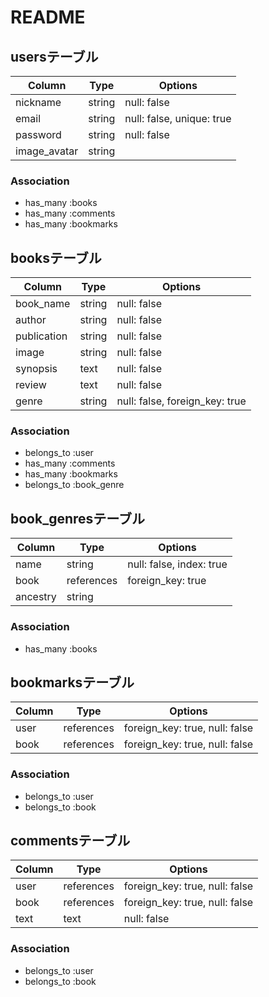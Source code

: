 # README

## usersテーブル
|Column|Type|Options|
|------|----|-------|
|nickname|string|null: false|
|email|string|null: false, unique: true|
|password|string|null: false|
|image_avatar|string|

### Association
- has_many :books
- has_many :comments
- has_many :bookmarks


## booksテーブル
|Column|Type|Options|
|------|----|-------|
|book_name|string|null: false|
|author|string|null: false|
|publication|string|null: false|
|image|string|null: false|
|synopsis|text|null: false|
|review|text|null: false|
|genre|string|null: false, foreign_key: true|

### Association
- belongs_to :user
- has_many :comments
- has_many :bookmarks
- belongs_to :book_genre

## book_genresテーブル

|Column|Type|Options|
|------|----|-------|
|name|string|null: false, index: true|
|book|references|foreign_key: true|
|ancestry|string|

### Association

- has_many :books


## bookmarksテーブル
|Column|Type|Options|
|------|----|-------|
|user|references|foreign_key: true, null: false|
|book|references|foreign_key: true, null: false|

### Association
- belongs_to :user
- belongs_to :book


## commentsテーブル
|Column|Type|Options|
|------|----|-------|
|user|references|foreign_key: true, null: false|
|book|references|foreign_key: true, null: false|
|text|text|null: false|

### Association
- belongs_to :user
- belongs_to :book